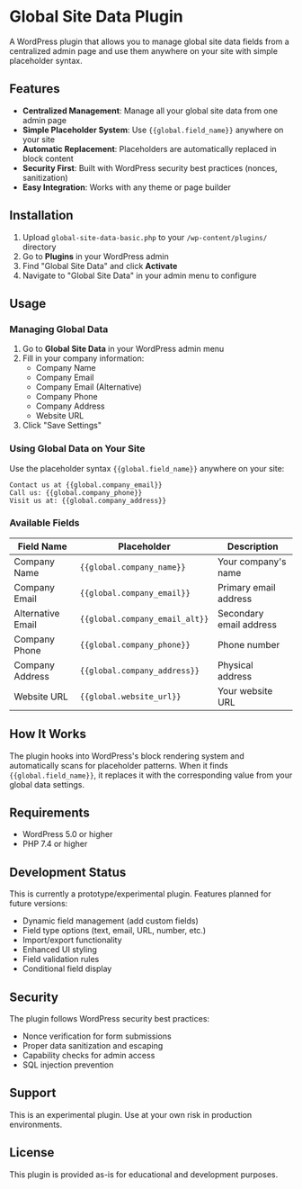 # Global Site Data Plugin

A WordPress plugin that allows you to manage global site data fields from a centralized admin page and use them anywhere on your site with simple placeholder syntax.

## Features

- **Centralized Management**: Manage all your global site data from one admin page
- **Simple Placeholder System**: Use `{{global.field_name}}` anywhere on your site
- **Automatic Replacement**: Placeholders are automatically replaced in block content
- **Security First**: Built with WordPress security best practices (nonces, sanitization)
- **Easy Integration**: Works with any theme or page builder

## Installation

1. Upload `global-site-data-basic.php` to your `/wp-content/plugins/` directory
2. Go to **Plugins** in your WordPress admin
3. Find "Global Site Data" and click **Activate**
4. Navigate to "Global Site Data" in your admin menu to configure

## Usage

### Managing Global Data

1. Go to **Global Site Data** in your WordPress admin menu
2. Fill in your company information:
   - Company Name
   - Company Email
   - Company Email (Alternative)
   - Company Phone
   - Company Address
   - Website URL
3. Click "Save Settings"

### Using Global Data on Your Site

Use the placeholder syntax `{{global.field_name}}` anywhere on your site:

```
Contact us at {{global.company_email}}
Call us: {{global.company_phone}}
Visit us at: {{global.company_address}}
```

### Available Fields

| Field Name | Placeholder | Description |
|------------|-------------|-------------|
| Company Name | `{{global.company_name}}` | Your company's name |
| Company Email | `{{global.company_email}}` | Primary email address |
| Alternative Email | `{{global.company_email_alt}}` | Secondary email address |
| Company Phone | `{{global.company_phone}}` | Phone number |
| Company Address | `{{global.company_address}}` | Physical address |
| Website URL | `{{global.website_url}}` | Your website URL |

## How It Works

The plugin hooks into WordPress's block rendering system and automatically scans for placeholder patterns. When it finds `{{global.field_name}}`, it replaces it with the corresponding value from your global data settings.

## Requirements

- WordPress 5.0 or higher
- PHP 7.4 or higher

## Development Status

This is currently a prototype/experimental plugin. Features planned for future versions:

- Dynamic field management (add custom fields)
- Field type options (text, email, URL, number, etc.)
- Import/export functionality
- Enhanced UI styling
- Field validation rules
- Conditional field display

## Security

The plugin follows WordPress security best practices:
- Nonce verification for form submissions
- Proper data sanitization and escaping
- Capability checks for admin access
- SQL injection prevention

## Support

This is an experimental plugin. Use at your own risk in production environments.

## License

This plugin is provided as-is for educational and development purposes.